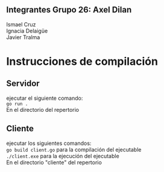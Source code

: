 ## Integrantes Grupo 26: Axel Dilan
Ismael Cruz  
Ignacia Delaigüe  
Javier Tralma

# Instrucciones de compilación
## Servidor
ejecutar el siguiente comando:  
`go run .`  
En el directorio del repertorio

## Cliente
ejecutar los siguientes comandos:  
`go build client.go`  para la compilación del ejecutable  
`./client.exe` para la ejecución del ejecutable  
En el directorio "cliente" del repertorio